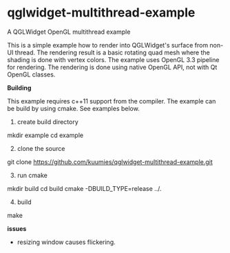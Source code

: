 # qglwidget-multithread-example
A QGLWidget OpenGL multithread example

This is a simple example how to render into QGLWidget's surface from non-UI thread. The rendering result is a basic rotating quad mesh where the shading is done with vertex colors. The example uses OpenGL 3.3 pipeline for rendering. The rendering is done using native OpenGL API, not with Qt OpenGL classes.

**Building**

This example requires c++11 support from the compiler. The example can be build by using cmake. See examples below.

1. create build directory

mkdir example
cd example

2. clone the source

git clone https://github.com/kuumies/qglwidget-multithread-example.git

3. run cmake

mkdir build
cd build
cmake -DBUILD_TYPE=release ../.

4. build

make

**issues**
- resizing window causes flickering.
